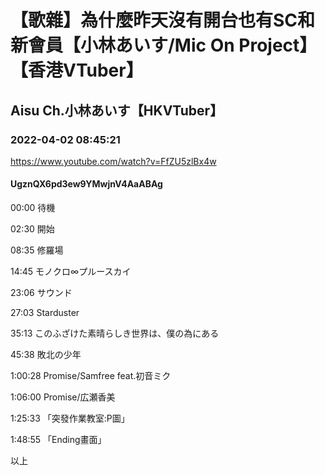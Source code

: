 # 【歌雜】為什麼昨天沒有開台也有SC和新會員【小林あいす/Mic On Project】【香港VTuber】

## Aisu Ch.小林あいす【HKVTuber】

### 2022-04-02 08:45:21

https://www.youtube.com/watch?v=FfZU5zlBx4w

#### UgznQX6pd3ew9YMwjnV4AaABAg

00:00 待機

02:30 開始

08:35 修羅場

14:45 モノクロ∞プルースカイ

23:06 サウンド

27:03 Starduster

35:13 このふざけた素晴らしき世界は、僕の為にある

45:38 敗北の少年

1:00:28 Promise/Samfree feat.初音ミク

1:06:00 Promise/広瀬香美

1:25:33 「突發作業教室:P圖」

1:48:55 「Ending畫面」

以上

